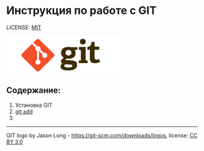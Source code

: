 # Инструкция по работе с GIT

LICENSE: [MIT](./license.md)

<img src="assets/logo-git.png" align="center" alt="logo" width=300>

## Содержание:

1. Установка GIT
2. [git add](add.md)
3.

---

GIT logo by Jason Long - https://git-scm.com/downloads/logos, license: [CC BY 3.0](https://creativecommons.org/licenses/by/3.0/)
